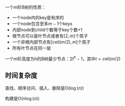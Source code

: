 一个$m$阶B树的性质：
- 一个node内的key是有序的
- 一个node包含至多$m-1$个keys
- 内部node到child个数等于key个数+1
- 根节点可以是叶节点或者有$\left[ 2, m \right]$个孩子
- 一个非根内部节点有$\left[ \mathrm{ceil}(m/2), m \right]$个孩子
- 所有叶节点在同一层

一个m阶高度为h的B树最少节点：$2t^h-1$，其中$t=\mathrm{ceil}(m/2)$

## 时间复杂度

查找、顺序访问、插入、删除是$\mathrm{O}(\log(n))$

构建是$\mathrm{O}(n\log(n))$